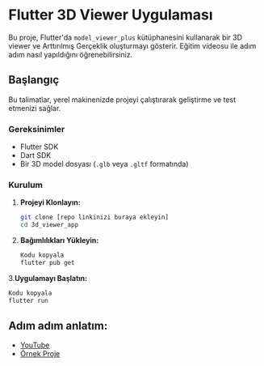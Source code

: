 # Flutter 3D Viewer Uygulaması

Bu proje, Flutter'da `model_viewer_plus` kütüphanesini kullanarak bir 3D viewer ve Arttırılmış Gerçeklik oluşturmayı gösterir. Eğitim videosu ile adım adım nasıl yapıldığını öğrenebilirsiniz.

## Başlangıç

Bu talimatlar, yerel makinenizde projeyi çalıştırarak geliştirme ve test etmenizi sağlar.

### Gereksinimler

- Flutter SDK
- Dart SDK
- Bir 3D model dosyası (`.glb` veya `.gltf` formatında)

### Kurulum

1. **Projeyi Klonlayın:**
   ```bash
   git clone [repo linkinizi buraya ekleyin]
   cd 3d_viewer_app
   ````
2. **Bağımlılıkları Yükleyin:**
   ```bash
   Kodu kopyala
   flutter pub get
   ```
3.**Uygulamayı Başlatın:**
   ```bash
   Kodu kopyala
   flutter run
   ```

## Adım adım anlatım:
- [YouTube](https://youtu.be/PQLSQ3l2OUg)
- [Örnek Proje](https://github.com/NNakreSS/space_voyage)
